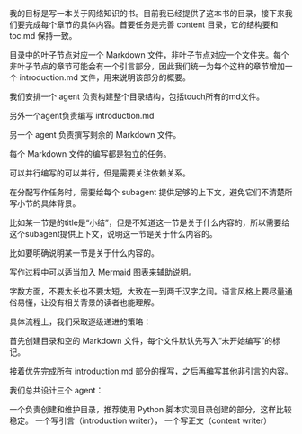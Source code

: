 我的目标是写一本关于网络知识的书。目前我已经提供了这本书的目录，接下来我们要完成每个章节的具体内容。首要任务是完善 content 目录，它的结构要和 toc.md 保持一致。

目录中的叶子节点对应一个 Markdown 文件，非叶子节点对应一个文件夹。每个非叶子节点的章节可能会有一个引言部分，因此我们统一为每个这样的章节增加一个 introduction.md 文件，用来说明该部分的概要。

我们安排一个 agent 负责构建整个目录结构，包括touch所有的md文件。

另外一个agent负责编写 introduction.md

另一个 agent 负责撰写剩余的 Markdown 文件。

每个 Markdown 文件的编写都是独立的任务。

可以并行编写的可以并行，但是需要关注依赖关系。

在分配写作任务时，需要给每个 subagent 提供足够的上下文，避免它们不清楚所写小节的具体背景。

比如某一节是的title是“小结”，但是不知道这一节是关于什么内容的，所以需要给这个subagent提供上下文，说明这一节是关于什么内容的。

比如要明确说明某一节是关于什么内容的。

写作过程中可以适当加入 Mermaid 图表来辅助说明。

字数方面，不要太长也不要太短，大致在一到两千汉字之间。语言风格上要尽量通俗易懂，让没有相关背景的读者也能理解。

具体流程上，我们采取逐级递进的策略：

首先创建目录和空的 Markdown 文件，每个文件默认先写入“未开始编写”的标记。

接着优先完成所有 introduction.md 部分的撰写，之后再编写其他非引言的内容。

我们总共设计三个 agent：

一个负责创建和维护目录，推荐使用 Python 脚本实现目录创建的部分，这样比较稳定。
一个写引言（introduction writer），
一个写正文（content writer）
